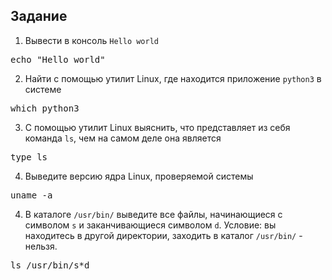 ## Задание

1. Вывести в консоль `Hello world`
<pre class="file" data-filename="./00.sh" data-target="insert" data-marker="## ------------->">
echo "Hello world"
</pre>

2. Найти с помощью утилит Linux, где находится приложение `python3` в системе
<pre class="file" data-filename="./01.sh" data-target="insert" data-marker="## ------------->">
which python3
</pre>

3. С помощью утилит Linux выяснить, что представляет из себя команда `ls`, чем на самом деле она является
<pre class="file" data-filename="./02.sh" data-target="insert" data-marker="## ------------->">
type ls
</pre>

4. Выведите версию ядра Linux, проверяемой системы
<pre class="file" data-filename="./03.sh" data-target="insert" data-marker="## ------------->">
uname -a
</pre>

4. В каталоге `/usr/bin/` выведите все файлы, начинающиеся с символом `s` и заканчивающиеся символом `d`. Условие: вы находитесь в другой директории, заходить в каталог `/usr/bin/` - нельзя.
<pre class="file" data-filename="./04.sh" data-target="insert" data-marker="## ------------->">
ls /usr/bin/s*d
</pre>